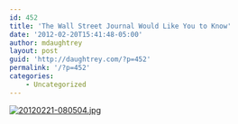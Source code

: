 ```yaml
---
id: 452
title: 'The Wall Street Journal Would Like You to Know'
date: '2012-02-20T15:41:48-05:00'
author: mdaughtrey
layout: post
guid: 'http://daughtrey.com/?p=452'
permalink: '/?p=452'
categories:
    - Uncategorized
---
```


[![20120221-080504.jpg](http://daughtrey.com/wp-content/uploads/2012/02/20120221-080504.jpg)](http://daughtrey.com/wp-content/uploads/2012/02/20120221-080504.jpg)